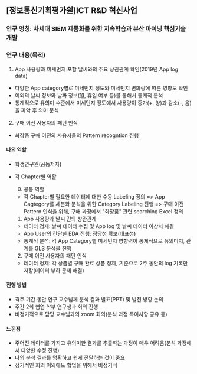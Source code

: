 ## [정보통신기획평가원]ICT R&D 혁신사업	


### 연구 명칭: 차세대 SIEM 제품화를 위한 지속학습과 분산 마이닝 핵심기술 개발	


### 연구 내용(목적)
1. App 사용량과 미세먼지 포함 날씨와의 주요 상관관계 확인(2019년 App log data)
  - 다양한 App category별로 미세먼지 정도와 미세먼지 변화량에 따른 영향도 확인
  - 이외의 날씨 정보와 날짜 정보(월, 휴일 여부 등)를 통해서 통계적 분석
  - 통계적으로 유의미 수준에서 미세먼지 정도에서 사용량이 증가(+, 양)과 감소(-, 음)을 파악 후 의미 분석
2. 구매 이전 사용자의 패턴 인식 
  - 화장품 구매 이전의 사용자들의 Pattern recogntion 진행


#### 나의 역할
- 학생연구원(공동저자)	
- 각 Chapter별 역활

  0) 공통 역할
  - 각 Chapter별 필요한 데이터에 대한 수동 Labeling 정의
    => App Cagtegory를 세분화 분석을 위한 Category Labeling 진행
    => 구매 이전 Pattern 인식을 위해, 구매 과정에서 "화장품" 관련 searching Excel 정의


  1) App 사용량과 날씨 간의 상관관계 
  - 데이터 정제: 날씨 데이터 수집 및 App log 및 날씨 데이터 이상치 해결
  - App User의 간단한 EDA 진행: 정당성 확보(대표성)
  - 통계적 분석: 각 App Category별 미세먼지 영향력이 통게적으로 유의미지, 관계를 GLS 분석을 진행
  
  
  2) 구매 이전 사용자의 패턴 인식 
  - 데이터 정제: 각 상품별 구매 완료 상품 정제, 기준으로 2주 동안의 log 기록만 저장(데이터 부하 문제 해결)


#### 진행 방법
- 격주 기간 동안 연구 교수님께 분석 결과 발표(PPT) 및 발전 방향 논의 
- 주간 2회 협업 학부 연구생과 회의 진행
- 비정기적으로 담당 교수님과의 zoom 회의(분석 과정 특이사항 공유 등)


#### 느낀점
- 주어진 데이터를 가지고 유의미한 결과를 추출하는 과정이 매우 어려움(분석 과정에서 다양한 수정 진행)
- 나의 분석 결과를 명확하고 쉽게 전달하는 것이 중요
- 정기적인 회의 이외에도 협업을 위해서 비정기적 
